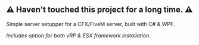 ## :warning: Haven't touched this project for a long time. :warning:

Simple server setupper for a CFX/FiveM server, built with C# & WPF.

*Includes option for both vRP & ESX framework installation.*
